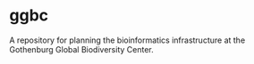 # ggbc
A repository for planning the bioinformatics infrastructure at the Gothenburg Global Biodiversity Center.
